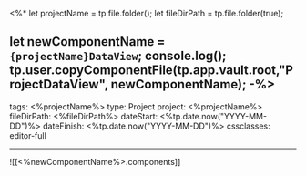 <%*
let projectName = tp.file.folder();
let fileDirPath = tp.file.folder(true);

let newComponentName =  `{projectName}DataView`;
console.log();
tp.user.copyComponentFile(tp.app.vault.root,"ProjectDataView", newComponentName);
-%>
---
tags: <%projectName%>
type: Project
project: <%projectName%>
fileDirPath: <%fileDirPath%>
dateStart: <%tp.date.now("YYYY-MM-DD")%>
dateFinish: <%tp.date.now("YYYY-MM-DD")%>
cssclasses: editor-full

---
![[<%newComponentName%>.components]]